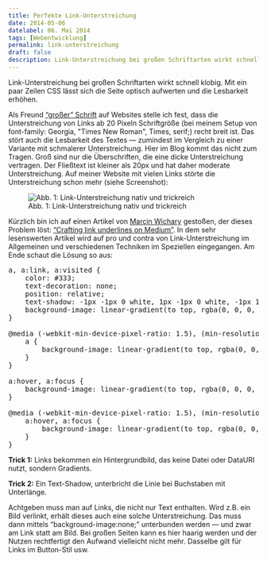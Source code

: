 ```yaml
---
title: Perfekte Link-Unterstreichung
date: 2014-05-06
datelabel: 06. Mai 2014
tags: [Webentwicklung]
permalink: link-unterstreichung
draft: false
description: Link-Unterstreichung bei großen Schriftarten wirkt schnell klobig. Mit ein paar Zeilen CSS lässt sich die Seite optisch aufwerten und die Lesbarkeit erhöhen.
---
```


Link-Unterstreichung bei großen Schriftarten wirkt schnell klobig. Mit ein paar Zeilen CSS lässt sich die Seite optisch aufwerten und die Lesbarkeit erhöhen.

Als Freund <a href="http://ia.net/blog/100e2r">&ldquo;großer&rdquo; Schrift</a> auf Websites stelle ich fest, dass die Unterstreichung von Links ab 20 Pixeln Schriftgröße (bei meinem Setup von font-family: Georgia, "Times New Roman", Times, serif;) recht breit ist. Das stört auch die Lesbarkeit des Textes &mdash; zumindest im Vergleich zu einer Variante mit schmalerer Unterstreichung. Hier im Blog kommt das nicht zum Tragen. Groß sind nur die Überschriften, die eine dicke Unterstreichung vertragen. Der Fließtext ist kleiner als 20px und hat daher moderate Unterstreichung. Auf meiner Website mit vielen Links störte die Unterstreichung schon mehr (siehe Screenshot):

<figure>
    <img src="/images/2014/05/link-underline.png" alt="Abb. 1: Link-Unterstreichung nativ und trickreich">
    <figcaption>Abb. 1: Link-Unterstreichung nativ und trickreich</figcaption>
</figure>

Kürzlich bin ich auf einen Artikel von <a href="https://medium.com/@mwichary">Marcin Wichary</a> gestoßen, der dieses Problem löst: <a href="https://medium.com/p/7c03a9274f9">&ldquo;Crafting link underlines on Medium&rdquo;</a>. In dem sehr lesenswerten Artikel wird auf pro und contra von Link-Unterstreichung im Allgemeinen und verschiedenen Techniken im Speziellen eingegangen. Am Ende schaut die Lösung so aus:

<pre>a, a:link, a:visited {
    color: #333;
    text-decoration: none;
    position: relative;
    text-shadow: -1px -1px 0 white, 1px -1px 0 white, -1px 1px 0 white, 1px 1px 0 white;
    background-image: linear-gradient(to top, rgba(0, 0, 0, 0), rgba(0, 0, 0, 0) 2px, #333333 2px, #333333 3px, rgba(0, 0, 0, 0) 3px);
}

@media (-webkit-min-device-pixel-ratio: 1.5), (min-resolution: 144dpi) {
    a {
        background-image: linear-gradient(to top, rgba(0, 0, 0, 0), rgba(0, 0, 0, 0) 2px, #333333 2px, #333333 2.5px, rgba(0, 0, 0, 0) 2.5px);
    }
}

a:hover, a:focus {
    background-image: linear-gradient(to top, rgba(0, 0, 0, 0), rgba(0, 0, 0, 0) 2px, #666 2px, #666 3px, rgba(0, 0, 0, 0) 3px);
}

@media (-webkit-min-device-pixel-ratio: 1.5), (min-resolution: 144dpi) {
    a:hover, a:focus {
        background-image: linear-gradient(to top, rgba(0, 0, 0, 0), rgba(0, 0, 0, 0) 2px, #666 2px, #666 2.5px, rgba(0, 0, 0, 0) 2.5px);
    }
}</pre>

**Trick 1:** Links bekommen ein Hintergrundbild, das keine Datei oder DataURI nutzt, sondern Gradients.

**Trick 2:** Ein Text-Shadow, unterbricht die Linie bei Buchstaben mit Unterlänge.

Achtgeben muss man auf Links, die nicht nur Text enthalten. Wird z.B. ein Bild verlinkt, erhält dieses auch eine solche Unterstreichung. Das muss dann mittels &ldquo;background-image:none;&rdquo; unterbunden werden &mdash; und zwar am Link statt am Bild. Bei großen Seiten kann es hier haarig werden und der Nutzen rechtfertigt den Aufwand vielleicht nicht mehr. Dasselbe gilt für Links im Button-Stil usw.
